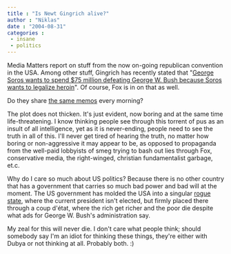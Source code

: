 ```yaml
---
title : "Is Newt Gingrich alive?"
author : "Niklas"
date : "2004-08-31"
categories : 
 - insane
 - politics
---
```


Media Matters report on stuff from the now on-going republican convention in the USA. Among other stuff, Gingrich has recently stated that "[George Soros wants to spend $75 million defeating George W. Bush because Soros wants to legalize heroin](http://mediamatters.org/items/200408310010)". Of course, Fox is in on that as well.

Do they share [the same memos](http://www.wonkette.com/archives/fox-news-memos-the-whole-batch-017613.php) every morning?

The plot does not thicken. It's just evident, now boring and at the same time life-threatening. I know thinking people see through this torrent of pus as an insult of all intelligence, yet as it is never-ending, people need to see the truth in all of this. I'll never get tired of hearing the truth, no matter how boring or non-aggressive it may appear to be, as opposed to propaganda from the well-paid lobbyists of smeg trying to bash out lies through Fox, conservative media, the right-winged, christian fundamentalist garbage, et.c.

Why do I care so much about US politics? Because there is no other country that has a government that carries so much bad power and bad will at the moment. The US government has molded the USA into a singular [rogue state](http://www.zmag.org/chomsky/articles/z9804-rogue.html), where the current president isn't elected, but firmly placed there through a coup d'état, where the rich get richer and the poor die despite what ads for George W. Bush's administration say.

My zeal for this will never die. I don't care what people think; should somebody say I'm an idiot for thinking these things, they're either with Dubya or not thinking at all. Probably both. :)
